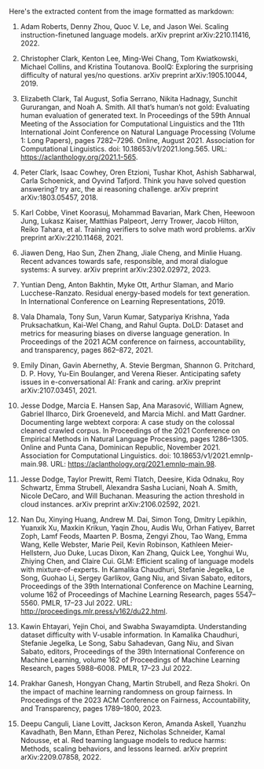 Here's the extracted content from the image formatted as markdown:


1. Adam Roberts, Denny Zhou, Quoc V. Le, and Jason Wei. Scaling instruction-finetuned language models. arXiv preprint arXiv:2210.11416, 2022.

2. Christopher Clark, Kenton Lee, Ming-Wei Chang, Tom Kwiatkowski, Michael Collins, and Kristina Toutanova. BoolQ: Exploring the surprising difficulty of natural yes/no questions. arXiv preprint arXiv:1905.10044, 2019.

3. Elizabeth Clark, Tal August, Sofia Serrano, Nikita Hadnagy, Sunchit Gururangan, and Noah A. Smith. All that’s human’s not gold: Evaluating human evaluation of generated text. In Proceedings of the 59th Annual Meeting of the Association for Computational Linguistics and the 11th International Joint Conference on Natural Language Processing (Volume 1: Long Papers), pages 7282–7296. Online, August 2021. Association for Computational Linguistics. doi: 10.18653/v1/2021.long.565. URL: https://aclanthology.org/2021.1-565.

4. Peter Clark, Isaac Cowhey, Oren Etzioni, Tushar Khot, Ashish Sabharwal, Carla Schoenick, and Oyvind Tafjord. Think you have solved question answering? try arc, the ai reasoning challenge. arXiv preprint arXiv:1803.05457, 2018.

5. Karl Cobbe, Vinet Koorasuj, Mohammad Bavarian, Mark Chen, Heewoon Jung, Lukasz Kaiser, Matthias Palpeort, Jerry Trower, Jacob Hilton, Reiko Tahara, et al. Training verifiers to solve math word problems. arXiv preprint arXiv:2210.11468, 2021.

6. Jiawen Deng, Hao Sun, Zhen Zhang, Jiale Cheng, and Minlie Huang. Recent advances towards safe, responsible, and moral dialogue systems: A survey. arXiv preprint arXiv:2302.02972, 2023.

7. Yuntian Deng, Anton Bakhtin, Myke Ott, Arthur Slaman, and Mario Lucchese-Ranzato. Residual energy-based models for text generation. In International Conference on Learning Representations, 2019.

8. Vala Dhamala, Tony Sun, Varun Kumar, Satypariya Krishna, Yada Pruksachatkun, Kai-Wel Chang, and Rahul Gupta. DoLD: Dataset and metrics for measuring biases on diverse language generation. In Proceedings of the 2021 ACM conference on fairness, accountability, and transparency, pages 862–872, 2021.

9. Emily Dinan, Gavin Abernethy, A. Stevie Bergman, Shannon G. Pritchard, D. P. Hovy, Yu-Ein Boulanger, and Verena Rieser. Anticipating safety issues in e-conversational AI: Frank and caring. arXiv preprint arXiv:2107.03451, 2021.

10. Jesse Dodge, Marcia E. Hansen Sap, Ana Marasović, William Agnew, Gabriel Ilharco, Dirk Groeneveld, and Marcia Michl. and Matt Gardner. Documenting large webtext corpora: A case study on the colossal cleaned crawled corpus. In Proceedings of the 2021 Conference on Empirical Methods in Natural Language Processing, pages 1286–1305. Online and Punta Cana, Dominican Republic, November 2021. Association for Computational Linguistics. doi: 10.18653/v1/2021.emnlp-main.98. URL: https://aclanthology.org/2021.emnlp-main.98.

11. Jesse Dodge, Taylor Prewitt, Remi Tlatch, Deesire, Kida Odnaku, Roy Schwartz, Emma Strubell, Alexandra Sasha Luciani, Noah A. Smith, Nicole DeCaro, and Will Buchanan. Measuring the action threshold in cloud instances. arXiv preprint arXiv:2106.02592, 2021.

12. Nan Du, Xinying Huang, Andrew M. Dai, Simon Tong, Dmitry Lepikhin, Yuanxik Xu, Maxkin Krikun, Yaqin Zhou, Audis Wu, Orhan Fatiyev, Barret Zoph, Lamf Feods, Maarten P. Bosma, Zengyi Zhou, Tao Wang, Emma Wang, Kelle Webster, Marie Peil, Kevin Robinson, Kathleen Meier-Hellstern, Juo Duke, Lucas Dixon, Kan Zhang, Quick Lee, Yonghui Wu, Zhiying Chen, and Claire Cui. GLM: Efficient scaling of language models with mixture-of-experts. In Kamalika Chaudhuri, Stefanie Jegelka, Le Song, Guohao Li, Sergey Garlikov, Gang Niu, and Sivan Sabato, editors, Proceedings of the 39th International Conference on Machine Learning, volume 162 of Proceedings of Machine Learning Research, pages 5547–5560. PMLR, 17–23 Jul 2022. URL: http://proceedings.mlr.press/v162/du22.html.

13. Kawin Ehtayari, Yejin Choi, and Swabha Swayamdipta. Understanding dataset difficulty with V-usable information. In Kamalika Chaudhuri, Stefanie Jegelka, Le Song, Sabu Sahadevan, Gang Niu, and Sivan Sabato, editors, Proceedings of the 39th International Conference on Machine Learning, volume 162 of Proceedings of Machine Learning Research, pages 5988–6008. PMLR, 17–23 Jul 2022.

14. Prakhar Ganesh, Hongyan Chang, Martin Strubell, and Reza Shokri. On the impact of machine learning randomness on group fairness. In Proceedings of the 2023 ACM Conference on Fairness, Accountability, and Transparency, pages 1789–1800, 2023.

15. Deepu Canguli, Liane Lovitt, Jackson Keron, Amanda Askell, Yuanzhu Kavadhath, Ben Mann, Ethan Perez, Nicholas Schneider, Kamal Ndousse, et al. Red teaming language models to reduce harms: Methods, scaling behaviors, and lessons learned. arXiv preprint arXiv:2209.07858, 2022.

